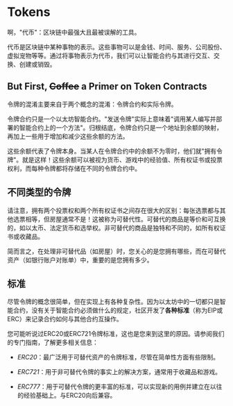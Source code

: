 # Tokens
啊，"代币"：区块链中最强大且最被误解的工具。

代币是区块链中某种事物的表示。这些事物可以是金钱、时间、服务、公司股份、虚拟宠物等等。通过将事物表示为代币，我们可以让智能合约与其进行交互、交换、创建或销毁。

## But First, ~~Coffee~~ a Primer on Token Contracts
令牌的混淆主要来自于两个概念的混淆：令牌合约和实际令牌。

令牌合约只是一个以太坊智能合约。"发送令牌"实际上意味着"调用某人编写并部署的智能合约上的一个方法"。归根结底，令牌合约只是一个地址到余额的映射，再加上一些用于增加和减少这些余额的方法。

这些余额代表了令牌本身。当某人在令牌合约中的余额不为零时，他们就"拥有令牌"。就是这样！这些余额可以被视为货币、游戏中的经验值、所有权证书或投票权利，而每种令牌都将存储在不同的令牌合约中。

## 不同类型的令牌
请注意，拥有两个投票权和两个所有权证书之间存在很大的区别：每张选票都与其他选票相等，但房屋通常不是！这被称为可替代性。可替代的商品是等价和可互换的，如以太币、法定货币和选举权。非可替代的商品是独特和不同的，如所有权证书或收藏品。

简而言之，在处理非可替代品（如房屋）时，您关心的是您拥有哪些，而在可替代资产（如银行账户对账单）中，重要的是您拥有多少。

## 标准
尽管令牌的概念很简单，但在实现上有各种复杂性。因为以太坊中的一切都只是智能合约，没有关于智能合约必须做什么的规定，社区开发了**各种标准**（称为EIP或ERC）来记录合约如何与其他合约互操作。

您可能听说过ERC20或ERC721令牌标准，这也是您来到这里的原因。请参阅我们的专门指南，了解更多相关信息：

* *ERC20*：最广泛用于可替代资产的令牌标准，尽管在简单性方面有些限制。

* *ERC721*：用于非可替代令牌的事实上的解决方案，通常用于收藏品和游戏。

* *ERC777*：用于可替代令牌的更丰富的标准，可以实现新的用例并建立在以往的经验基础上。与ERC20向后兼容。